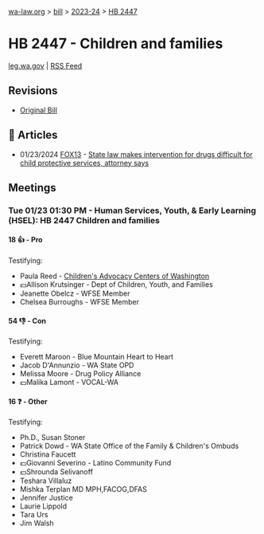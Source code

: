 [wa-law.org](/) > [bill](/bill/) > [2023-24](/bill/2023-24/) > [HB 2447](/bill/2023-24/hb/2447/)

# HB 2447 - Children and families
[leg.wa.gov](https://app.leg.wa.gov/billsummary?BillNumber=2447&Year=2023&Initiative=false) | [RSS Feed](./rss.xml)

## Revisions
* [Original Bill](1/)

## 📰 Articles
* 01/23/2024 [FOX13](/org/fox13/) - [State law makes intervention for drugs difficult for child protective services, attorney says](https://www.fox13seattle.com/news/state-law-makes-drug-intervention-difficult-for-child#:~:text=House%20Bill%202447.)

## Meetings
### Tue 01/23 01:30 PM - Human Services, Youth, & Early Learning (HSEL): HB 2447 Children and families
#### 18 👍 - Pro
Testifying:
* Paula Reed - [Children's Advocacy Centers of Washington](/org/children's_advocacy_centers_of_washington/)
* 💵Allison Krutsinger - Dept of Children, Youth, and Families
* Jeanette Obelcz - WFSE Member
* Chelsea Burroughs - WFSE Member

#### 54 👎 - Con
Testifying:
* Everett Maroon - Blue Mountain Heart to Heart
* Jacob D'Annunzio - WA State OPD
* Melissa Moore - Drug Policy Alliance
* 💵Malika Lamont - VOCAL-WA

#### 16 ❓ - Other
Testifying:
* Ph.D., Susan Stoner
* Patrick Dowd - WA State Office of the Family & Children's Ombuds
* Christina Faucett
* 💵Giovanni Severino - Latino Community Fund
* 💵Shrounda Selivanoff
* Teshara Villaluz
* Mishka Terplan MD MPH,FACOG,DFAS
* Jennifer Justice
* Laurie Lippold
* Tara Urs
* Jim Walsh
